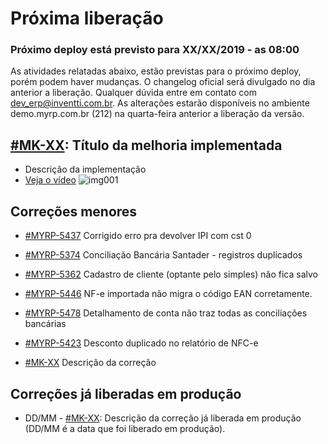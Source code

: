 # Próxima liberação

### Próximo deploy está previsto para XX/XX/2019 - as 08:00
As atividades relatadas abaixo, estão previstas para o próximo deploy, porém podem haver mudanças. O changelog oficial será divulgado no dia anterior a liberação. Qualquer dúvida entre em contato com dev_erp@inventti.com.br.
As alterações estarão disponíveis no ambiente demo.myrp.com.br (212) na quarta-feira anterior a liberação da versão.

## [#MK-XX](https://devmyrp.atlassian.net/browse/MK-XX): Título da melhoria implementada
* Descrição da implementação
* [Veja o vídeo](http://recordit.co/2MyFCjFpdq)
![img001](https://i.imgur.com/XXXX.png)

## Correções menores
* [#MYRP-5437](https://devmyrp.atlassian.net/browse/MYRP-5437) Corrigido erro pra devolver IPI com cst 0
* [#MYRP-5374](https://devmyrp.atlassian.net/browse/MYRP-5374) Conciliação Bancária Santader - registros duplicados
* [#MYRP-5362](https://devmyrp.atlassian.net/browse/MYRP-5362) Cadastro de cliente (optante pelo simples) não fica salvo
* [#MYRP-5446](https://devmyrp.atlassian.net/browse/MYRP-5446) NF-e importada não migra o código EAN corretamente.
* [#MYRP-5478](https://devmyrp.atlassian.net/browse/MYRP-5478) Detalhamento de conta não traz todas as conciliações bancárias
* [#MYRP-5423](https://devmyrp.atlassian.net/browse/MYRP-5423) Desconto duplicado no relatório de NFC-e

* [#MK-XX](https://devmyrp.atlassian.net/browse/MK-XX) Descrição da correção

## Correções já liberadas em produção
* DD/MM - [#MK-XX](https://devmyrp.atlassian.net/browse/MK-XX): Descrição da correção já liberada em produção (DD/MM é a data que foi liberado em produção).
